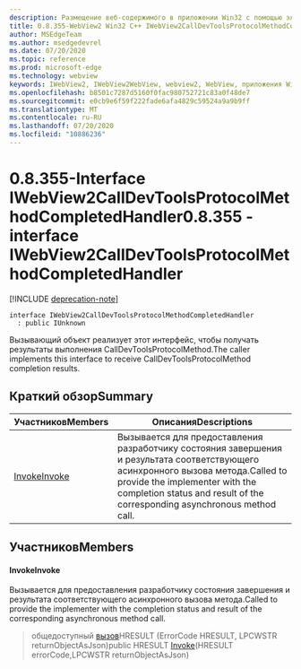```yaml
---
description: Размещение веб-содержимого в приложении Win32 с помощью элемента управления Microsoft Edge WebView2
title: 0.8.355-WebView2 Win32 C++ IWebView2CallDevToolsProtocolMethodCompletedHandler
author: MSEdgeTeam
ms.author: msedgedevrel
ms.date: 07/20/2020
ms.topic: reference
ms.prod: microsoft-edge
ms.technology: webview
keywords: IWebView2, IWebView2WebView, webview2, WebView, приложения Win32, Win32, EDGE
ms.openlocfilehash: b8501c7287d5160f0fac980752721c83a0f48de7
ms.sourcegitcommit: e0cb9e6f59f222fade6afa4829c59524a9a9b9ff
ms.translationtype: MT
ms.contentlocale: ru-RU
ms.lasthandoff: 07/20/2020
ms.locfileid: "10886236"
---
```

# <span data-ttu-id="90481-104">0.8.355-Interface IWebView2CallDevToolsProtocolMethodCompletedHandler</span><span class="sxs-lookup"><span data-stu-id="90481-104">0.8.355 - interface IWebView2CallDevToolsProtocolMethodCompletedHandler</span></span> 

[!INCLUDE [deprecation-note](../../includes/deprecation-note.md)]

```
interface IWebView2CallDevToolsProtocolMethodCompletedHandler
  : public IUnknown
```

<span data-ttu-id="90481-105">Вызывающий объект реализует этот интерфейс, чтобы получать результаты выполнения CallDevToolsProtocolMethod.</span><span class="sxs-lookup"><span data-stu-id="90481-105">The caller implements this interface to receive CallDevToolsProtocolMethod completion results.</span></span>

## <span data-ttu-id="90481-106">Краткий обзор</span><span class="sxs-lookup"><span data-stu-id="90481-106">Summary</span></span>

 <span data-ttu-id="90481-107">Участников</span><span class="sxs-lookup"><span data-stu-id="90481-107">Members</span></span>                        | <span data-ttu-id="90481-108">Описания</span><span class="sxs-lookup"><span data-stu-id="90481-108">Descriptions</span></span>
--------------------------------|---------------------------------------------
[<span data-ttu-id="90481-109">Invoke</span><span class="sxs-lookup"><span data-stu-id="90481-109">Invoke</span></span>](#invoke) | <span data-ttu-id="90481-110">Вызывается для предоставления разработчику состояния завершения и результата соответствующего асинхронного вызова метода.</span><span class="sxs-lookup"><span data-stu-id="90481-110">Called to provide the implementer with the completion status and result of the corresponding asynchronous method call.</span></span>

## <span data-ttu-id="90481-111">Участников</span><span class="sxs-lookup"><span data-stu-id="90481-111">Members</span></span>

#### <span data-ttu-id="90481-112">Invoke</span><span class="sxs-lookup"><span data-stu-id="90481-112">Invoke</span></span> 

<span data-ttu-id="90481-113">Вызывается для предоставления разработчику состояния завершения и результата соответствующего асинхронного вызова метода.</span><span class="sxs-lookup"><span data-stu-id="90481-113">Called to provide the implementer with the completion status and result of the corresponding asynchronous method call.</span></span>

> <span data-ttu-id="90481-114">общедоступный [вызов](#invoke)HRESULT (ErrorCode HRESULT, LPCWSTR returnObjectAsJson)</span><span class="sxs-lookup"><span data-stu-id="90481-114">public HRESULT [Invoke](#invoke)(HRESULT errorCode,LPCWSTR returnObjectAsJson)</span></span>

